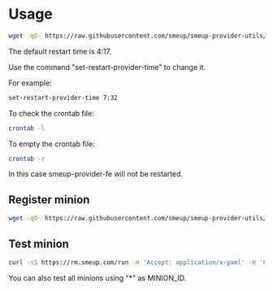 # Usage

```bash
wget -qO- https://raw.githubusercontent.com/smeup/smeup-provider-utils/master/schedule-provider-restart.sh | bash
```

The default restart time is 4:17.

Use the command "set-restart-provider-time" to change it.

For example:

```bash
set-restart-provider-time 7:32
```

To check the crontab file:

```bash
crontab -l
```

To empty the crontab file:

```bash
crontab -r
```

In this case smeup-provider-fe will not be restarted.

## Register minion

```bash
wget -qO- https://raw.githubusercontent.com/smeup/smeup-provider-utils/master/saltminion.sh | sudo bash -s MINION_ID USERNMANE PASSWORD
```

## Test minion

```bash
curl -sS https://rm.smeup.com/run -H 'Accept: application/x-yaml' -H 'Content-type: application/json' -d '[{"client":"local","tgt":"MINION_ID","fun":"test.ping","username":"USERNMANE","password":"PASSWORD","eauth": "pam"}]'
```

You can also test all minions using "*" as MINION_ID.

